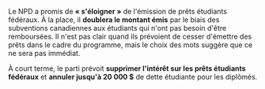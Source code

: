 Le NPD a promis de **« s'éloigner »** de l'émission de prêts étudiants fédéraux. À la place, il **doublera le montant émis** par le biais des subventions canadiennes aux étudiants qui n'ont pas besoin d'être remboursées. Il n'est pas clair quand ils prévoient de cesser d'émettre des prêts dans le cadre du programme, mais le choix des mots suggère que ce ne sera pas immédiat.

À court terme, le parti prévoit **supprimer l'intérêt sur les prêts étudiants fédéraux** et **annuler jusqu'à 20 000 $** de dette étudiante pour les diplômés.